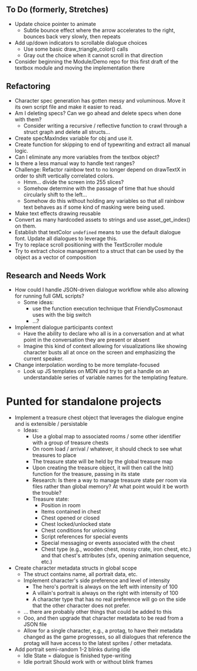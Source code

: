 ## To Do (formerly, Stretches)
- Update choice pointer to animate
  - Subtle bounce effect where the arrow accelerates to the right, bounces back very slowly, then repeats
- Add up/down indicators to scrollable dialogue choices
  - Use some basic draw_triangle_color() calls
  - Gray out the choice when it cannot scroll in that direction
- Consider beginning the Module/Demo repo for this first draft of the textbox module and moving the implementation there

## Refactoring
- Character spec generation has gotten messy and voluminous. Move it its own script file and make it easier to read.
- Am I deleting specs? Can we go ahead and delete specs when done with them?
  - Consider writing a recursive / reflective function to crawl through a struct graph and delete all structs...
- Create specMaxIndex variable for obj and use it.
- Create function for skipping to end of typewriting and extract all manual logic.
- Can I eliminate any more variables from the textbox object?
- Is there a less manual way to handle text ranges?
- Challenge: Refactor rainbow text to no longer depend on drawTextX in order to shift vertically correlated colors.
  - Hmm... divide the screen into 255 slices?
  - Somehow determine with the passage of time that hue should circularly shift to the left...
  - Somehow do this without holding any variables so that all rainbow text behaves as if some kind of masking were being used.
- Make text effects drawing reusable
- Convert as many hardcoded assets to strings and use asset_get_index() on them.
- Establish that textColor `undefined` means to use the default dialogue font. Update all dialogues to leverage this.
- Try to replace scroll positioning with the TextScroller module
- Try to extract choice management to a struct that can be used by the object as a vector of composition

## Research and Needs Work
- How could I handle JSON-driven dialogue workflow while also allowing for running full GML scripts?
  - Some ideas:
    - use the function execution technique that FriendlyCosmonaut uses with the big switch
    - ...?
- Implement dialogue participants context
  - Have the ability to declare who all is in a conversation and at what point in the conversation they are present or absent
  - Imagine this kind of context allowing for visualizations like showing character busts all at once on the screen and emphasizing the current speaker.
- Change interpolation wording to be more template-focused
  - Look up JS templates on MDN and try to get a handle on an understandable series of variable names for the templating feature.

# Punted for standalone projects
- Implement a treasure chest object that leverages the dialogue engine and is extensible / persistable
  - Ideas:
    - Use a global map to associated rooms / some other identifier with a group of treasure chests
    - On room load / arrival / whatever, it should check to see what treasures to place
    - The treasure state will be held by the global treasure map
    - Upon creating the treasure object, it will then call the Init() function for the treasure, passing in its state
    - Research: Is there a way to manage treasure state per room via files rather than global memory? At what point would it be worth the trouble?
    - Treasure state:
      - Position in room
      - Items contained in chest
      - Chest opened or closed
      - Chest locked/unlocked state
      - Chest conditions for unlocking
      - Script references for special events
      - Special messaging or events associated with the chest
      - Chest type (e.g., wooden chest, mossy crate, iron chest, etc.) and that chest's attributes (sfx, opening animation sequence, etc.)
- Create character metadata structs in global scope
  - The struct contains name, all portrait data, etc.
  - Implement character's side preference and level of intensity
    - The hero's portrait is always on the left with intensity of 100
    - A villain's portrait is always on the right with intensity of 100
    - A character type that has no real preference will go on the side that the other character does not prefer. 
  - ... there are probably other things that could be added to this
  - Ooo, and then upgrade that character metadata to be read from a JSON file
  - Allow for a single character, e.g., a protag, to have their metadata changed as the game progresses, so all dialogues that reference the protag will have access to the latest sprites / other metadata.
- Add portrait semi-random 1-2 blinks during idle
  - Idle State = dialogue is finished type-writing
  - Idle portrait Should work with or without blink frames